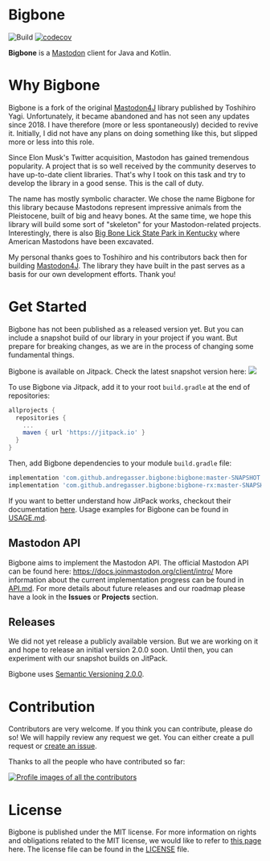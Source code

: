 # Bigbone

![Build](https://github.com/andregasser/bigbone/actions/workflows/build.yml/badge.svg)
[![codecov](https://codecov.io/gh/andregasser/bigbone/branch/master/graph/badge.svg?token=3AFHQQH547)](https://codecov.io/gh/andregasser/bigbone)

**Bigbone** is a [Mastodon](https://docs.joinmastodon.org/) client for Java and Kotlin.

# Why Bigbone
Bigbone is a fork of the original [Mastodon4J](https://github.com/sys1yagi/mastodon4j) library published by Toshihiro Yagi. Unfortunately, it became abandoned
and has not seen any updates since 2018. I have therefore (more or less spontaneously) decided to revive it. Initially, I did not have any plans on doing
something like this, but slipped more or less into this role. 

Since Elon Musk's Twitter acquisition, Mastodon has gained tremendous popularity. A project that is so well received by the community deserves to have 
up-to-date client libraries. That's why I took on this task and try to develop the library in a good sense. This is the call of duty. 

The name has mostly symbolic character. We chose the name Bigbone for this library because Mastodons represent impressive animals from the Pleistocene, built 
of big and heavy bones. At the same time, we hope this library will build some sort of "skeleton" for your Mastodon-related projects. Interestingly, there is 
also [Big Bone Lick State Park in Kentucky](https://parks.ky.gov/union/parks/historic/big-bone-lick-state-historic-site) where American Mastodons have been 
excavated.

My personal thanks goes to Toshihiro and his contributors back then for building [Mastodon4J](https://github.com/sys1yagi/mastodon4j). The library they have
built in the past serves as a basis for our own development efforts. Thank you!

# Get Started

Bigbone has not been published as a released version yet. But you can include a snapshot build of our library in your project if you want.
But prepare for breaking changes, as we are in the process of changing some fundamental things. 

Bigbone is available on Jitpack. Check the latest snapshot version here:
[![](https://jitpack.io/v/andregasser/bigbone.svg)](https://jitpack.io/#andregasser/bigbone)

To use Bigbone via Jitpack, add it to your root `build.gradle` at the end of repositories:

```groovy
allprojects {
  repositories {
    ...
    maven { url 'https://jitpack.io' }
  }
}
```

Then, add Bigbone dependencies to your module `build.gradle` file:

```groovy
implementation 'com.github.andregasser.bigbone:bigbone:master-SNAPSHOT'
implementation 'com.github.andregasser.bigbone:bigbone-rx:master-SNAPSHOT'
```

If you want to better understand how JitPack works, checkout their documentation [here](https://jitpack.io/docs/).
Usage examples for Bigbone can be found in [USAGE.md](USAGE.md).

## Mastodon API 

Bigbone aims to implement the Mastodon API. The official Mastodon API can be found here: https://docs.joinmastodon.org/client/intro/
More information about the current implementation progress can be found in [API.md](API.md). For more details about future releases 
and our roadmap please have a look in the **Issues** or **Projects** section. 

## Releases
We did not yet release a publicly available version. But we are working on it and hope to release an initial version 2.0.0 soon. Until then,
you can experiment with our snapshot builds on JitPack.

Bigbone uses [Semantic Versioning 2.0.0](http://semver.org/spec/v2.0.0.html).

# Contribution
Contributors are very welcome. If you think you can contribute, please do so! We will happily review any request we get. You can either
create a pull request or [create an issue](https://github.com/andregasser/bigbone/issues). 

Thanks to all the people who have contributed so far:

[![Profile images of all the contributors](https://contrib.rocks/image?repo=andregasser/bigbone)](https://github.com/andregasser/bigbone/graphs/contributors)

# License
Bigbone is published under the MIT license. For more information on rights and obligations related to the MIT license, we would like to refer to
[this page](https://fossa.com/blog/open-source-licenses-101-mit-license/) here. The license file can be found in the [LICENSE](LICENSE) file.
